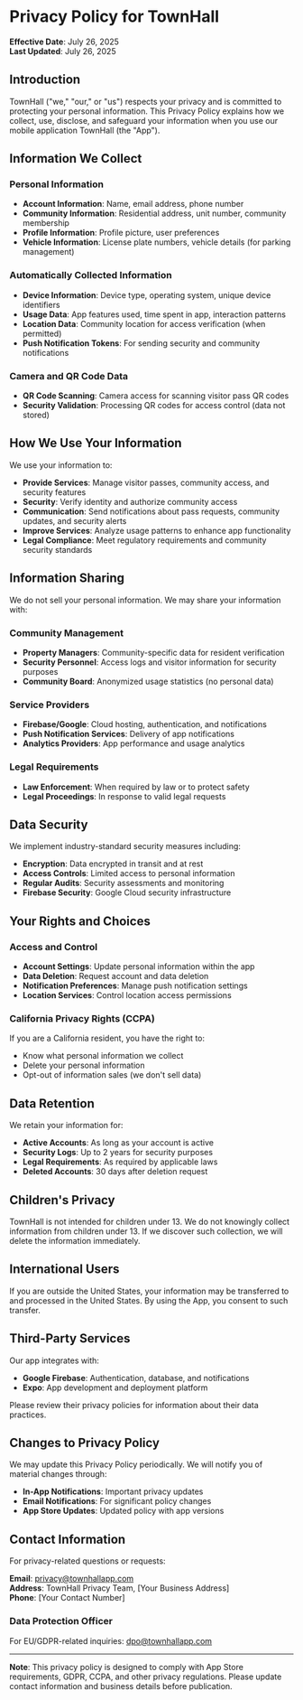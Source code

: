 # Privacy Policy for TownHall

**Effective Date**: July 26, 2025  
**Last Updated**: July 26, 2025

## Introduction

TownHall ("we," "our," or "us") respects your privacy and is committed to protecting your personal information. This Privacy Policy explains how we collect, use, disclose, and safeguard your information when you use our mobile application TownHall (the "App").

## Information We Collect

### Personal Information
- **Account Information**: Name, email address, phone number
- **Community Information**: Residential address, unit number, community membership
- **Profile Information**: Profile picture, user preferences
- **Vehicle Information**: License plate numbers, vehicle details (for parking management)

### Automatically Collected Information
- **Device Information**: Device type, operating system, unique device identifiers
- **Usage Data**: App features used, time spent in app, interaction patterns
- **Location Data**: Community location for access verification (when permitted)
- **Push Notification Tokens**: For sending security and community notifications

### Camera and QR Code Data
- **QR Code Scanning**: Camera access for scanning visitor pass QR codes
- **Security Validation**: Processing QR codes for access control (data not stored)

## How We Use Your Information

We use your information to:
- **Provide Services**: Manage visitor passes, community access, and security features
- **Security**: Verify identity and authorize community access
- **Communication**: Send notifications about pass requests, community updates, and security alerts
- **Improve Services**: Analyze usage patterns to enhance app functionality
- **Legal Compliance**: Meet regulatory requirements and community security standards

## Information Sharing

We do not sell your personal information. We may share your information with:

### Community Management
- **Property Managers**: Community-specific data for resident verification
- **Security Personnel**: Access logs and visitor information for security purposes
- **Community Board**: Anonymized usage statistics (no personal data)

### Service Providers
- **Firebase/Google**: Cloud hosting, authentication, and notifications
- **Push Notification Services**: Delivery of app notifications
- **Analytics Providers**: App performance and usage analytics

### Legal Requirements
- **Law Enforcement**: When required by law or to protect safety
- **Legal Proceedings**: In response to valid legal requests

## Data Security

We implement industry-standard security measures including:
- **Encryption**: Data encrypted in transit and at rest
- **Access Controls**: Limited access to personal information
- **Regular Audits**: Security assessments and monitoring
- **Firebase Security**: Google Cloud security infrastructure

## Your Rights and Choices

### Access and Control
- **Account Settings**: Update personal information within the app
- **Data Deletion**: Request account and data deletion
- **Notification Preferences**: Manage push notification settings
- **Location Services**: Control location access permissions

### California Privacy Rights (CCPA)
If you are a California resident, you have the right to:
- Know what personal information we collect
- Delete your personal information
- Opt-out of information sales (we don't sell data)

## Data Retention

We retain your information for:
- **Active Accounts**: As long as your account is active
- **Security Logs**: Up to 2 years for security purposes
- **Legal Requirements**: As required by applicable laws
- **Deleted Accounts**: 30 days after deletion request

## Children's Privacy

TownHall is not intended for children under 13. We do not knowingly collect information from children under 13. If we discover such collection, we will delete the information immediately.

## International Users

If you are outside the United States, your information may be transferred to and processed in the United States. By using the App, you consent to such transfer.

## Third-Party Services

Our app integrates with:
- **Google Firebase**: Authentication, database, and notifications
- **Expo**: App development and deployment platform

Please review their privacy policies for information about their data practices.

## Changes to Privacy Policy

We may update this Privacy Policy periodically. We will notify you of material changes through:
- **In-App Notifications**: Important privacy updates
- **Email Notifications**: For significant policy changes
- **App Store Updates**: Updated policy with app versions

## Contact Information

For privacy-related questions or requests:

**Email**: privacy@townhallapp.com  
**Address**: TownHall Privacy Team, [Your Business Address]  
**Phone**: [Your Contact Number]

### Data Protection Officer
For EU/GDPR-related inquiries: dpo@townhallapp.com

---

**Note**: This privacy policy is designed to comply with App Store requirements, GDPR, CCPA, and other privacy regulations. Please update contact information and business details before publication. 